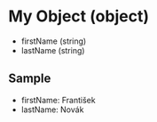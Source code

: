 # My Object (object)

- firstName (string)
- lastName (string)

## Sample

- firstName: František
- lastName: Novák
